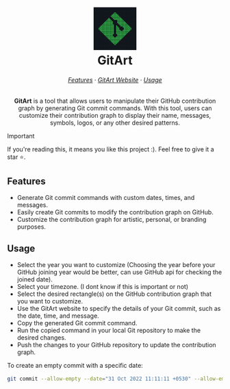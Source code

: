 <h1 align="center">
	<img src="/assets/logo.svg" alt="Logo" width="100" height="100">
  <br/>
	GitArt
</h1>

<h6 align="center">
  <a href="#features">Features</a>
  ·
  <a href="https://sameemul-haque.github.io/GitArt/">GitArt Website</a>
  ·
  <a href="#usage">Usage</a>
</h6>

<p align="center">
  <b>GitArt</b> is a tool that allows users to manipulate their GitHub contribution graph by generating Git commit commands. With this tool, users can customize their contribution graph to display their name, messages, symbols, logos, or any other desired patterns.
</p>

> [!IMPORTANT]  
> If you're reading this, it means you like this project :). Feel free to give it a star ⭐.

## Features

- Generate Git commit commands with custom dates, times, and messages.
- Easily create Git commits to modify the contribution graph on GitHub.
- Customize the contribution graph for artistic, personal, or branding purposes.

## Usage

- Select the year you want to customize (Choosing the year before your GitHub joining year would be better, can use GitHub api for checking the joined date).
- Select your timezone. (I dont know if this is important or not)
- Select the desired rectangle(s) on the GitHub contribution graph that you want to customize.
- Use the GitArt website to specify the details of your Git commit, such as the date, time, and message.
- Copy the generated Git commit command.
- Run the copied command in your local Git repository to make the desired changes.
- Push the changes to your GitHub repository to update the contribution graph.

To create an empty commit with a specific date:
```bash
git commit --allow-empty --date="31 Oct 2022 11:11:11 +0530" --allow-empty-message -m ""
```



